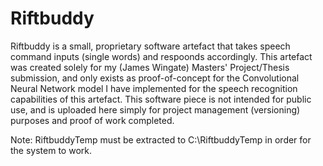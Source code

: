# Riftbuddy
Riftbuddy is a small, proprietary software artefact that takes speech command inputs (single words) and respoonds accordingly. This artefact was created solely for my (James Wingate) Masters' Project/Thesis submission, and only exists as proof-of-concept for the Convolutional Neural Network model I have implemented for the speech recognition capabilities of this artefact. This software piece is not intended for public use, and is uploaded here simply for project management (versioning) purposes and proof of work completed.

Note: RiftbuddyTemp must be extracted to C:\RiftbuddyTemp in order for the system to work.
